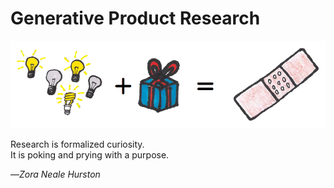# Generative Product Research

![](/assets/framework---lean-startup-playbook---generative-product-research.png)

Research is formalized curiosity.  
It is poking and prying with a purpose.

—_Zora Neale Hurston_

